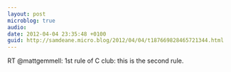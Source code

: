 ```yaml
---
layout: post
microblog: true
audio: 
date: 2012-04-04 23:35:48 +0100
guid: http://samdeane.micro.blog/2012/04/04/t187669828465721344.html
---
```

RT @mattgemmell: 1st rule of C club: this is the second rule.
